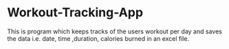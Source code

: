 # Workout-Tracking-App
This is program which keeps tracks of the users workout per day and saves the data i.e. date, time ,duration, calories burned in an excel file.
